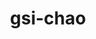 ---
title: gsi-chao
github: https://github.com/gsi-chao
mode: light
transition: 3s
archetype:
  - Little Bit of Everything
---